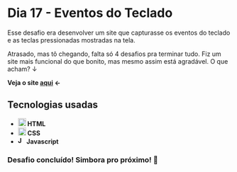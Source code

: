 # Dia 17 - Eventos do Teclado

Esse desafio era desenvolver um site que capturasse os eventos do teclado e as teclas pressionadas mostradas na tela.

Atrasado, mas tô chegando, falta só 4 desafios pra terminar tudo. Fiz um site mais funcional do que bonito, mas mesmo assim está agradável. O que acham? ↓

<strong>Veja o site <a href="https://poveii-dayseventeen-keyboard.netlify.app/">aqui</a> ←<strong>

## Tecnologias usadas

- <strong>
    <img src="https://cdn.jsdelivr.net/gh/devicons/devicon/icons/html5/html5-original.svg" alt="HTML5 Icon" style="width: 18px;" /> 
      HTML
  </strong>
- <strong>
    <img src="https://cdn.jsdelivr.net/gh/devicons/devicon/icons/css3/css3-original.svg" alt="CSS3 Icon" style="width: 18px;" /> 
      CSS
  </strong>
- <strong>
    <img src="https://cdn.jsdelivr.net/gh/devicons/devicon/icons/javascript/javascript-original.svg" alt="Javascript Icon" style="width: 16px;" /> 
      Javascript
  </strong>

### Desafio concluído! Simbora pro próximo! 🚀
